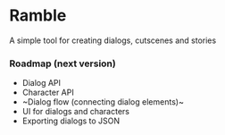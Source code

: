 # Ramble
A simple tool for creating dialogs, cutscenes and stories

### Roadmap (next version)
- Dialog API
- Character API
- ~Dialog flow (connecting dialog elements)~
- UI for dialogs and characters
- Exporting dialogs to JSON
